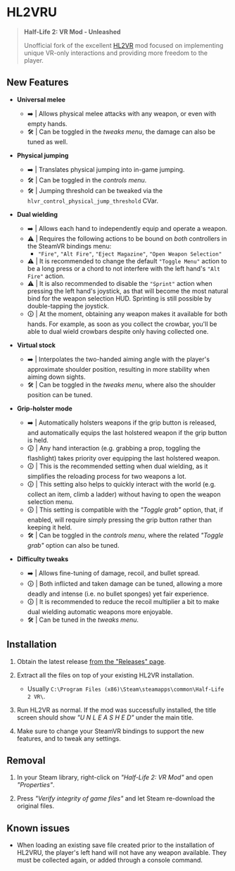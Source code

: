 # HL2VRU

> **Half-Life 2: VR Mod - Unleashed**
>
> Unofficial fork of the excellent [HL2VR](https://halflife2vr.com/) mod focused on implementing unique VR-only interactions and providing more freedom to the player.

## New Features

* **Universal melee**
    - ➡️ | Allows physical melee attacks with any weapon, or even with empty hands.
    - 🛠️ | Can be toggled in the *tweaks menu*, the damage can also be tuned as well.

* **Physical jumping**
    - ➡️ | Translates physical jumping into in-game jumping.
    - 🛠️ | Can be toggled in the *controls menu*.
    - 🛠️ | Jumping threshold can be tweaked via the `hlvr_control_physical_jump_threshold` CVar.

* **Dual wielding**
    - ➡️ | Allows each hand to independently equip and operate a weapon.
    - ⚠️ | Requires the following actions to be bound on *both* controllers in the SteamVR bindings menu:
        - `"Fire"`, `"Alt Fire"`, `"Eject Magazine"`, `"Open Weapon Selection"`
    - ⚠️ | It is recommended to change the default `"Toggle Menu"` action to be a long press or a chord to not interfere with the left hand's `"Alt Fire"` action.
    - ⚠️ | It is also recommended to disable the `"Sprint"` action when pressing the left hand's joystick, as that will become the most natural bind for the weapon selection HUD. Sprinting is still possible by double-tapping the joystick.
    - 🛈 | At the moment, obtaining any weapon makes it available for both hands. For example, as soon as you collect the crowbar, you'll be able to dual wield crowbars despite only having collected one.

* **Virtual stock**
    - ➡️ | Interpolates the two-handed aiming angle with the player's approximate shoulder position, resulting in more stability when aiming down sights.
    - 🛠️ | Can be toggled in the *tweaks menu*, where also the shoulder position can be tuned.

* **Grip-holster mode**
    - ➡️ | Automatically holsters weapons if the grip button is released, and automatically equips the last holstered weapon if the grip button is held.
    - 🛈 | Any hand interaction (e.g. grabbing a prop, toggling the flashlight) takes priority over equipping the last holstered weapon.
    - 🛈 | This is the recommended setting when dual wielding, as it simplifies the reloading process for two weapons a lot.
    - 🛈 | This setting also helps to quickly interact with the world (e.g. collect an item, climb a ladder) without having to open the weapon selection menu.
    - 🛈 | This setting is compatible with the *"Toggle grab"* option, that, if enabled, will require simply pressing the grip button rather than keeping it held.
    - 🛠️ | Can be toggled in the *controls menu*, where the related *"Toggle grab"* option can also be tuned.

* **Difficulty tweaks**
    - ➡️ | Allows fine-tuning of damage, recoil, and bullet spread.
    - 🛈 | Both inflicted and taken damage can be tuned, allowing a more deadly and intense (i.e. no bullet sponges) yet fair experience.
    - 🛈 | It is recommended to reduce the recoil multiplier a bit to make dual wielding automatic weapons more enjoyable. 
    - 🛠️ | Can be tuned in the *tweaks menu*.

## Installation

1. Obtain the latest release [from the "Releases" page](https://github.com/vittorioromeo/HL2VRU/releases).

2. Extract all the files on top of your existing HL2VR installation.
    - Usually `C:\Program Files (x86)\Steam\steamapps\common\Half-Life 2 VR\`.

3. Run HL2VR as normal. If the mod was successfully installed, the title screen should show *"U N L E A S H E D"* under the main title.

4. Make sure to change your SteamVR bindings to support the new features, and to tweak any settings. 

## Removal

1. In your Steam library, right-click on *"Half-Life 2: VR Mod"* and open *"Properties"*.

2. Press *"Verify integrity of game files"* and let Steam re-download the original files.

## Known issues

- When loading an existing save file created prior to the installation of HL2VRU, the player's left hand will not have any weapon available. They must be collected again, or added through a console command.